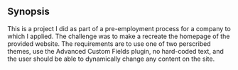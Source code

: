 ## Synopsis

This is a project I did as part of a pre-employment process for a company to which I applied. The challenge was to make a recreate the homepage of the provided website. The requirements are to use one of two perscribed themes, use the Advanced Custom Fields plugin, no hard-coded text, and the user should be able to dynamically change any content on the site.

